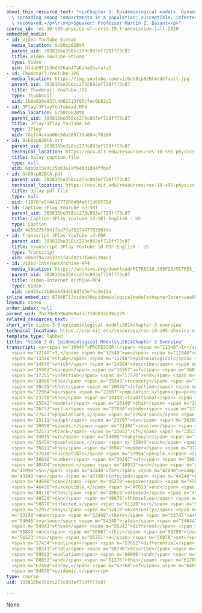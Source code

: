 ```yaml
---
about_this_resource_text: "<p>Chapter 3: Epidemiological models. Dynamics of disease\
  \ spreading among compartments in a population: susceptible, infected, exposed,\
  \ recovered.</p>\r\n<p>Speaker: Professor Martin Z. Bazant</p>"
course_id: res-10-s95-physics-of-covid-19-transmission-fall-2020
embedded_media:
- id: Video-YouTube-Stream
  media_location: Gcb0zp82BtA
  parent_uid: 383816be358cc273c893ef728ff73c87
  title: Video-YouTube-Stream
  type: Video
  uid: b14ab9f2b3bd526ab47a6d4a2bafafa2
- id: Thumbnail-YouTube-JPG
  media_location: https://img.youtube.com/vi/Gcb0zp82BtA/default.jpg
  parent_uid: 383816be358cc273c893ef728ff73c87
  title: Thumbnail-YouTube-JPG
  type: Thumbnail
  uid: 1b8e820e937c4062113f95cfeb0b82d5
- id: 3Play-3PlayYouTubeid-MP4
  media_location: Gcb0zp82BtA
  parent_uid: 383816be358cc273c893ef728ff73c87
  title: 3Play-3Play YouTube id
  type: 3Play
  uid: 7defe4c4aa06e5da205f3da884e78100
- id: Gcb0zp82BtA.srt
  parent_uid: 383816be358cc273c893ef728ff73c87
  technical_location: https://ocw.mit.edu/resources/res-10-s95-physics-of-covid-19-transmission-fall-2020/lecture-videos/video-3-0-epidemiological-models2014chapter-3-overview/Gcb0zp82BtA.srt
  title: 3play caption file
  type: null
  uid: 6db0a159dc25a63a1af64bd1d04ffbaf
- id: Gcb0zp82BtA.pdf
  parent_uid: 383816be358cc273c893ef728ff73c87
  technical_location: https://ocw.mit.edu/resources/res-10-s95-physics-of-covid-19-transmission-fall-2020/lecture-videos/video-3-0-epidemiological-models2014chapter-3-overview/Gcb0zp82BtA.pdf
  title: 3play pdf file
  type: null
  uid: f1978fe5f441277268d84e6f1d66579d
- id: Caption-3Play YouTube id-SRT
  parent_uid: 383816be358cc273c893ef728ff73c87
  title: Caption-3Play YouTube id-SRT-English - US
  type: Caption
  uid: 4a55275f54ffba7faf5274477835034e
- id: Transcript-3Play YouTube id-PDF
  parent_uid: 383816be358cc273c893ef728ff73c87
  title: Transcript-3Play YouTube id-PDF-English - US
  type: Transcript
  uid: e0b8f942a53715f45f0217fa6b5204c3
- id: Video-InternetArchive-MP4
  media_location: https://archive.org/download/MITRES10.S95F20/MITRES_10_S95F20_0300_300k.mp4
  parent_uid: 383816be358cc273c893ef728ff73c87
  title: Video-Internet Archive-MP4
  type: Video
  uid: ce983cc4b8ea143d3b6dfd3ef4c3e15a
inline_embed_id: 87948713video30epidemiologicalmodelschapter3overview89151077
layout: video
order_index: null
parent_uid: 7be79e0b9640e9afdc7196833289c279
related_resources_text: ''
short_url: video-3-0-epidemiological-models2014chapter-3-overview
technical_location: https://ocw.mit.edu/resources/res-10-s95-physics-of-covid-19-transmission-fall-2020/lecture-videos/video-3-0-epidemiological-models2014chapter-3-overview
template_type: Tabbed
title: "Video 3-0: Epidemiological Models\u2014Chapter 3 Overview"
transcript: <p><span m="10940">PROFESSOR:</span> <span m="11340">In</span> <span m="11740">Chapter</span>
  <span m="12140">3,</span> <span m="12540">we</span> <span m="12940">will</span>
  <span m="13340">study</span> <span m="13740">epidemiological</span> <span m="14140">models,</span>
  <span m="14540">which</span> <span m="14994">describe</span> <span m="15448">the</span>
  <span m="15902">spread</span> <span m="16357">of</span> <span m="16811">an</span>
  <span m="17265">infection</span> <span m="17720">and</span> <span m="18263">then</span>
  <span m="18806">the</span> <span m="19349">recovery</span> <span m="19892">from</span>
  <span m="20435">that</span> <span m="20978">infection</span> <span m="21521">in</span>
  <span m="22064">a</span> <span m="22607">population.</span></p><p><span m="23150">And</span>
  <span m="23748">the</span> <span m="24346">traditional</span> <span m="24944">epidemiological</span>
  <span m="25542">models</span> <span m="26140">that</span> <span m="26436">we</span>
  <span m="26733">will</span> <span m="27030">study</span> <span m="27326">for</span>
  <span m="27623">populations,</span> <span m="27920">and</span> <span m="28515">also</span>
  <span m="29111">adapt</span> <span m="29707">to</span> <span m="30302">indoor</span>
  <span m="30898">spaces,</span> <span m="31494">involve</span> <span m="32090">keeping</span>
  <span m="32571">track</span> <span m="33052">of</span> <span m="33533">compartments</span>
  <span m="34015">or</span> <span m="34496">subgroups</span> <span m="34977">of</span>
  <span m="35458">populations,</span> <span m="35940">such</span> <span m="36275">as</span>
  <span m="36611">the</span> <span m="36947">number</span> <span m="37282">of</span>
  <span m="37618">susceptible</span> <span m="37954">people,</span> <span m="38290">the</span>
  <span m="38818">number</span> <span m="39347">of</span> <span m="39875">infected,</span>
  <span m="40404">exposed,</span> <span m="40932">and</span> <span m="41461">recovered.</span></p><p><span
  m="41990">So</span> <span m="42440">for</span> <span m="42890">example,</span> <span
  m="43340">an</span> <span m="43790">infected</span> <span m="44240">person</span>
  <span m="44690">can</span> <span m="45270">expose</span> <span m="45850">a</span>
  <span m="46430">susceptible,</span> <span m="47010">and</span> <span m="47590">then</span>
  <span m="48170">the</span> <span m="48620">exposed</span> <span m="49070">person</span>
  <span m="49520">can</span> <span m="49970">themselves</span> <span m="50420">become</span>
  <span m="50870">infected,</span> <span m="51320">or</span> <span m="51686">they</span>
  <span m="52052">may</span> <span m="52418">eventually</span> <span m="52784">recover.</span></p><p><span
  m="53150">And</span> <span m="53448">there</span> <span m="53747">are</span> <span
  m="54046">various</span> <span m="54345">rates</span> <span m="54644">for</span>
  <span m="54943">these</span> <span m="55242">different</span> <span m="55541">processes.</span></p><p><span
  m="55840">And</span> <span m="56067">this</span> <span m="56295">leads</span> <span
  m="56523">to</span> <span m="56751">a</span> <span m="56978">set</span> <span m="57206">of</span>
  <span m="57434">nonlinear</span> <span m="57662">differential</span> <span m="57890">equations</span>
  <span m="58313">that</span> <span m="58736">describe</span> <span m="59160">the</span>
  <span m="59583">evolution</span> <span m="60006">and</span> <span m="60430">growth,</span>
  <span m="60853">and</span> <span m="61276">then</span> <span m="61700">ultimately</span>
  <span m="62484">decay,</span> <span m="63268">of</span> <span m="64052">an</span>
  <span m="64836">epidemic.</span></p>
type: course
uid: 383816be358cc273c893ef728ff73c87

---
```

None